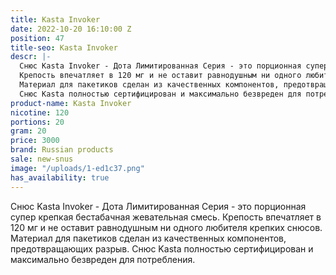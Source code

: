 ```yaml
---
title: Kasta Invoker
date: 2022-10-20 16:10:00 Z
position: 47
title-seo: Kasta Invoker
descr: |-
  Снюс Kasta Invoker - Дота Лимитированная Серия - это порционная супер крепкая бестабачная жевательная смесь.
  Крепость впечатляет в 120 мг и не оставит равнодушным ни одного любителя крепких снюсов.
  Материал для пакетиков сделан из качественных компонентов, предотвращающих разрыв.
  Снюс Kasta полностью сертифицирован и максимально безвреден для потребления.
product-name: Kasta Invoker
nicotine: 120
portions: 20
gram: 20
price: 3000
brand: Russian products
sale: new-snus
image: "/uploads/1-ed1c37.png"
has_availability: true
---
```


Снюс Kasta Invoker - Дота Лимитированная Серия - это порционная супер крепкая бестабачная жевательная смесь.
Крепость впечатляет в 120 мг и не оставит равнодушным ни одного любителя крепких снюсов.
Материал для пакетиков сделан из качественных компонентов, предотвращающих разрыв.
Снюс Kasta полностью сертифицирован и максимально безвреден для потребления.